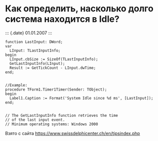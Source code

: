Как определить, насколько долго система находится в Idle?
=========================================================

::: {.date}
01.01.2007
:::

    function LastInput: DWord;
    var
      LInput: TLastInputInfo;
    begin
      LInput.cbSize := SizeOf(TLastInputInfo);
      GetLastInputInfo(LInput);
      Result := GetTickCount - LInput.dwTime;
    end;
     
     
    //Example:
    procedure TForm1.Timer1Timer(Sender: TObject);
    begin
      Label1.Caption := Format('System Idle since %d ms', [LastInput]);
    end;
     
     
    // The GetLastInputInfo function retrieves the time
    // of the last input event.
    // Minimum operating systems: Windows 2000

Взято с сайта <https://www.swissdelphicenter.ch/en/tipsindex.php>
